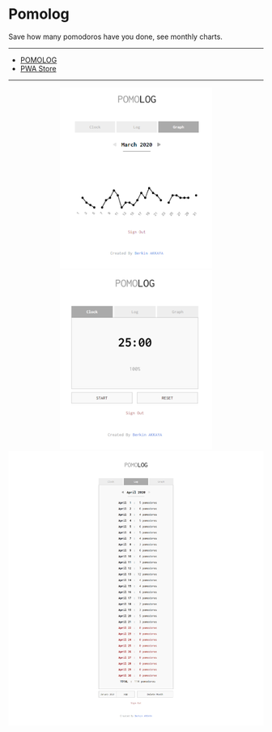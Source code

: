 # Pomolog
Save how many pomodoros have you done, see monthly charts.

<hr>

* [POMOLOG](https://pomolog-berkinakkaya.web.app/)
* [PWA Store](https://progressiveapp.store/pwa/Pomolog)

<hr>

<p align="center">
<img src="https://raw.githubusercontent.com/BerkinAKKAYA/Pomolog/master/Screenshots/SS1.PNG" width="300">
<img src="https://raw.githubusercontent.com/BerkinAKKAYA/Pomolog/master/Screenshots/SS2.PNG" width="300">
<img src="https://raw.githubusercontent.com/BerkinAKKAYA/Pomolog/master/Screenshots/SS3.png">
</p>
